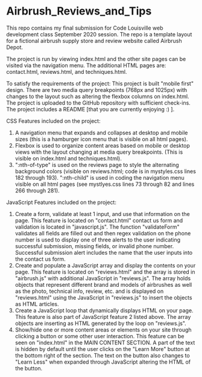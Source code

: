 # Airbrush_Reviews_and_Tips
This repo contains my final submission for Code Louisville web development class September 2020 session.
The repo is a template layout for a fictional airbrush supply store and review website called Airbrush Depot.

The project is run by viewing index.html and the other site pages can be visited via the navigation menu. The additional HTML pages are: contact.html, reviews.html, and techniques.html.

To satisfy the requirements of the project:
This project is built "mobile first" design.
There are two media query breakpoints (768px and 1025px) with changes to the layout such as altering the flexbox columns on index.html.
The project is uploaded to the GitHub repository with sufficient check-ins.
The project includes a README [that you are currently enjoying :) ].

CSS Features included on the project:
1. A navigation menu that expands and collapses at desktop and mobile sizes (this is a hamburger icon menu that is visible on all html pages).
2. Flexbox is used to organize content areas based on mobile or desktop views with the layout changing at media query breakpoints. (This is visible on index.html and techniques.html).
3. ":nth-of-type" is used on the reviews page to style the alternating background colors (visible on reviews.html; code is in mystyles.css lines 182 through 193). ":nth-child" is used in coding the navigation menu visible on all html pages (see mystlyes.css lines 73 through 82 and lines 266 through 281).

JavaScript Features included on the project:
1. Create a form, validate at least 1 input, and use that information on the page. This feature is located on "contact.html" contact us form and validation is located in "javascript.js". The function "validateForm" validates all fields are filled out and then regex validation on the phone number is used to display one of three alerts to the user indicating successful submission, missing fields, or invalid phone number. Successful submission alert includes the name that the user inputs into the contact us form.
2. Create and populate a JavaScript array and display the contents on your page. This feature is located on "reviews.html" and the array is stored in "airbrush.js" with additional JavaScript in "reviews.js". The array holds objects that represent different brand and models of airbrushes as well as the photo, technical info, review, etc. and is displayed on "reviews.html" using the JavaScript in "reviews.js" to insert the objects as HTML articles.
3. Create a JavaScript loop that dynamically displays HTML on your page. This feature is also part of JavaScript feature 2 listed above. The array objects are inserting as HTML generated by the loop on "reviews.js".
4. Show/hide one or more content areas or elements on your site through clicking a button or some other user interaction. This feature can be seen on "index.html" in the MAIN CONTENT SECTION. A part of the text is hidden by default until the user clicks on the "Learn More" button at the bottom right of the section. The text on the button also changes to "Learn Less" when expanded through JavaScript altering the HTML of the button.
